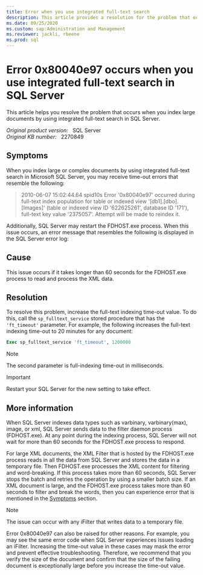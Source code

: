 ```yaml
---
title: Error when you use integrated full-text search
description: This article provides a resolution for the problem that occurs when you index large documents by using integrated full-text search in SQL Server.
ms.date: 09/25/2020
ms.custom: sap:Administration and Management
ms.reviewer: jackli, rbeene
ms.prod: sql
---
```

# Error 0x80040e97 occurs when you use integrated full-text search in SQL Server

This article helps you resolve the problem that occurs when you index large documents by using integrated full-text search in SQL Server.

_Original product version:_ &nbsp; SQL Server  
_Original KB number:_ &nbsp; 2270849

## Symptoms

When you index large or complex documents by using integrated full-text search in Microsoft SQL Server, you may receive time-out errors that resemble the following:

> 2010-06-07 15:02:44.64 spid10s Error '0x80040e97' occurred during full-text index population for table or indexed view '[db1].[dbo].[Images]' (table or indexed view ID '622625261', database ID '171'), full-text key value '2375057'. Attempt will be made to reindex it.

Additionally, SQL Server may restart the FDHOST.exe process. When this issue occurs, an error message that resembles the following is displayed in the SQL Server error log:

## Cause

This issue occurs if it takes longer than 60 seconds for the FDHOST.exe process to read and process the XML data.

## Resolution

To resolve this problem, increase the full-text indexing time-out value. To do this, call the `sp_fulltext_service` stored procedure that has the `'ft_timeout'` parameter. For example, the following increases the full-text indexing time-out to 20 minutes for any document:

```sql
Exec sp_fulltext_service 'ft_timeout', 1200000
```

> [!NOTE]
> The second parameter is full-indexing time-out in milliseconds.

> [!IMPORTANT]
> Restart your SQL Server for the new setting to take effect.

## More information

When SQL Server indexes data types such as varbinary, varbinary(max), image, or xml, SQL Server sends data to the filter daemon process (FDHOST.exe). At any point during the indexing process, SQL Server will not wait for more than 60 seconds for the FDHOST.exe process to respond.

For large XML documents, the XML Filter that is hosted by the FDHOST.exe process reads in all the data from SQL Server and stores the data in a temporary file. Then FDHOST.exe processes the XML content for filtering and word-breaking. If this process takes more than 60 seconds, SQL Server stops the batch and retries the operation by using a smaller batch size. If an XML document is large, and the FDHOST.exe process takes more than 60 seconds to filter and break the words, then you can experience error that is mentioned in the [Symptoms](#symptoms) section.

> [!NOTE]
> The issue can occur with any iFilter that writes data to a temporary file.

Error 0x80040e97 can also be raised for other reasons. For example, you may see the same error code when SQL Server experiences issues loading an iFilter. Increasing the time-out value in these cases may mask the error and prevent effective troubleshooting. Therefore, we recommend that you verify the size of the document and confirm that the size of the failing document is exceptionally large before you increase the time-out value.
